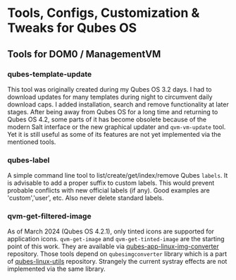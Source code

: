 # Tools, Configs, Customization & Tweaks for Qubes OS

## Tools for DOM0 / ManagementVM
### qubes-template-update
This tool was originally created during my Qubes OS 3.2 days. I had to download
updates for many templates during night to circumvent daily download caps.
I added installation, search and remove functionality at later stages. After
being away from Qubes OS for a long time and returning to Qubes OS 4.2, some
parts of it has become obsolete because of the modern Salt interface or the new
graphical updater and `qvm-vm-update` tool. Yet it is still useful as some of 
its features are not yet implemented via the mentioned tools.

### qubes-label
A simple command line tool to list/create/get/index/remove Qubes `labels`. It is
advisable to add a proper suffix to custom labels. This would prevent probable
conflicts with new official labels (if any). Good examples are 'custom','user', 
etc. Also never delete standard labels.

### qvm-get-filtered-image
As of March 2024 (Qubes OS 4.2.1), only tinted icons are supported for
application icons. `qvm-get-image` and `qvm-get-tinted-image` are the starting
point of this work. They are available via 
[qubes-app-linux-img-converter](https://github.com/QubesOS/qubes-app-linux-img-converter)
repository. Those tools depend on `qubesimgconverter` library which is a part of
[qubes-linux-utils](https://github.com/QubesOS/qubes-linux-utils.git)
repository. Strangely the current systray effects are not implemented via the
same library.
